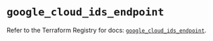 # `google_cloud_ids_endpoint`

Refer to the Terraform Registry for docs: [`google_cloud_ids_endpoint`](https://registry.terraform.io/providers/hashicorp/google/5.17.0/docs/resources/cloud_ids_endpoint).
